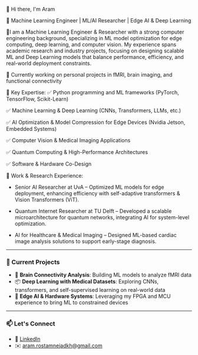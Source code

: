  👋 Hi there, I'm Aram

🚀 Machine Learning Engineer | ML/AI Researcher | Edge AI & Deep Learning

🔬I am a Machine Learning Engineer & Researcher with a strong computer engineering background, specializing in ML model optimization for edge computing, deep learning, and computer vision. My experience spans academic research and industry projects, focusing on designing scalable ML and Deep Learning models that balance performance, efficiency, and real-world deployment constraints.

🔧 Currently working on personal projects in fMRI, brain imaging, and functional connectivity

🔹 Key Expertise:
✅ Python programming and ML frameworks (PyTorch, TensorFlow, Scikit-Learn)

✅ Machine Learning & Deep Learning (CNNs, Transformers, LLMs, etc.)

✅ AI Optimization & Model Compression for Edge Devices (Nvidia Jetson, Embedded Systems)

✅ Computer Vision & Medical Imaging Applications

✅ Quantum Computing & High-Performance Architectures

✅ Software & Hardware Co-Design 

🔬 Work & Research Experience:

- Senior AI Researcher at UvA – Optimized ML models for edge deployment, enhancing efficiency with self-adaptive transformers & Vision Transformers (ViT).

- Quantum Internet Researcher at TU Delft – Developed a scalable microarchitecture for quantum networks, integrating AI for system-level optimization.

- AI for Healthcare & Medical Imaging – Designed ML-based cardiac image analysis solutions to support early-stage diagnosis.

---

### 🚀 Current Projects
- 🧠 **Brain Connectivity Analysis**: Building ML models to analyze fMRI data
- 📦 **Deep Learning with Medical Datasets**: Exploring CNNs, transformers, and self-supervised learning on real-world data
- 🧰 **Edge AI & Hardware Systems**: Leveraging my FPGA and MCU experience to bring ML to constrained devices

---

### 📫 Let's Connect
- 💼 [LinkedIn](https://www.linkedin.com/in/a-rostamnejadkh/)
- ✉️ aram.rostamnejadkh@gmail.com
